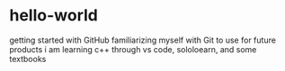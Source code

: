 # hello-world
getting started with GitHub
familiarizing myself with Git to use for future products
i am learning c++ through vs code, sololoearn, and some textbooks
